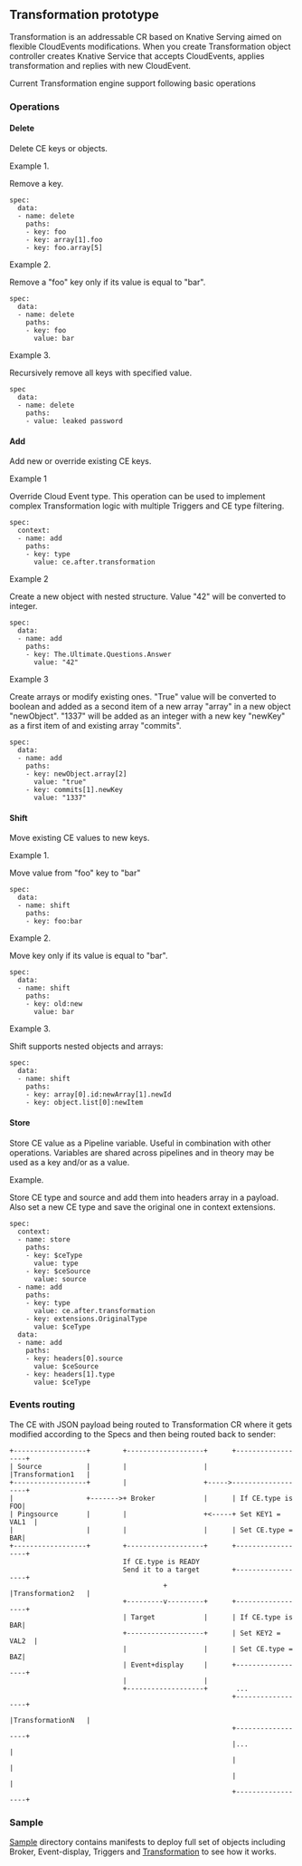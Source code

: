## Transformation prototype

Transformation is an addressable CR based on Knative Serving 
aimed on flexible CloudEvents modifications. When you create 
Transformation object controller creates Knative Service that 
accepts CloudEvents, applies transformation and replies with 
new CloudEvent.

Current Transformation engine support following basic operations

### Operations

#### Delete

Delete CE keys or objects.

Example 1.

Remove a key.

```
spec:
  data:
  - name: delete
    paths:
    - key: foo
    - key: array[1].foo
    - key: foo.array[5]
```

Example 2.

Remove a "foo" key only if its value is equal to "bar". 

```
spec:
  data:
  - name: delete
    paths:
    - key: foo
      value: bar
```

Example 3.

Recursively remove all keys with specified value.

```
spec
  data:
  - name: delete
    paths:
    - value: leaked password
```

#### Add

Add new or override existing CE keys.

Example 1

Override Cloud Event type. This operation can be used to implement
complex Transformation logic with multiple Triggers and CE type
filtering.

```
spec:
  context:
  - name: add
    paths: 
    - key: type
      value: ce.after.transformation
```

Example 2

Create a new object with nested structure. Value "42" will be 
converted to integer.

```
spec:
  data:
  - name: add
    paths:
    - key: The.Ultimate.Questions.Answer
      value: "42"
```

Example 3

Create arrays or modify existing ones. "True" value will be
converted to boolean and added as a second item of a new array
"array" in a new object "newObject". "1337" will be added as
an integer with a new key "newKey" as a first item of and
existing array "commits".

```
spec:
  data:
  - name: add
    paths:
    - key: newObject.array[2]
      value: "true"
    - key: commits[1].newKey
      value: "1337"
```

#### Shift

Move existing CE values to new keys.

Example 1.

Move value from "foo" key to "bar"

```
spec:
  data:
  - name: shift
    paths:
    - key: foo:bar
```

Example 2.

Move key only if its value is equal to "bar".

```
spec:
  data:
  - name: shift
    paths:
    - key: old:new
      value: bar
```

Example 3.

Shift supports nested objects and arrays:

```
spec:
  data:
  - name: shift
    paths:
    - key: array[0].id:newArray[1].newId
    - key: object.list[0]:newItem
```

#### Store

Store CE value as a Pipeline variable. Useful in combination with 
other operations. Variables are shared across pipelines and in 
theory may be used as a key and/or as a value.

Example.

Store CE type and source and add them into headers array in a payload.
Also set a new CE type and save the original one in context extensions.

```
spec:
  context:
  - name: store
    paths:
    - key: $ceType
      value: type
    - key: $ceSource
      value: source
  - name: add
    paths:
    - key: type
      value: ce.after.transformation
    - key: extensions.OriginalType
      value: $ceType
  data:
  - name: add
    paths:
    - key: headers[0].source
      value: $ceSource
    - key: headers[1].type
      value: $ceType
```

### Events routing

The CE with JSON payload being routed to Transformation CR where 
it gets modified according to the Specs and then being routed back
to sender:


```
+------------------+        +-------------------+      +------------------+
| Source           |        |                   |      |Transformation1   |
+------------------+        |                   +----->-------------------+
|                  +------->+ Broker            |      | If CE.type is FOO|
| Pingsource       |        |                   +<-----+ Set KEY1 = VAL1  |
|                  |        |                   |      | Set CE.type = BAR|
+------------------+        +-------------------+      +------------------+
                            If CE.type is READY
                            Send it to a target        +------------------+
                                      +                |Transformation2   |
                            +---------v---------+      +------------------+
                            | Target            |      | If CE.type is BAR|
                            +-------------------+      | Set KEY2 = VAL2  |
                            |                   |      | Set CE.type = BAZ|
                            | Event+display     |      +------------------+
                            |                   |
                            +-------------------+       ...
                                                       +------------------+
                                                       |TransformationN   |
                                                       +------------------+
                                                       |...               |
                                                       |                  |
                                                       |                  |
                                                       +------------------+
```

### Sample

[Sample](config/samples) directory contains manifests to deploy
full set of objects including Broker, Event-display, Triggers and
[Transformation](config/samples/transformation.yaml) to see how
it works.
